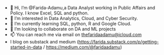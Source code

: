 - 👋 Hi, I’m @Farida-Adamu,a Data Analyst working in Public Affairs and Policy. I know Excel, SQL and python.
- 👀 I’m interested in Data Analytics, Cloud, and Cyber Security. 
- 🌱 I’m currently learning SQL, python, R and Google Cloud. 
- 💞️ I’m looking to collaborate on DA and ML projects
- 📫 You can reach me via email on thefaridaadamu@icloud.com
-  I blog on substack and medium (https://farida.substack.com/p/getting-started-in-data / https://medium.com/@faridaadamu)

<!---
Farida-Adamu/Farida-Adamu is a ✨ special ✨ repository because its `README.md` (this file) appears on your GitHub profile.
You can click the Preview link to take a look at your changes.
--->
